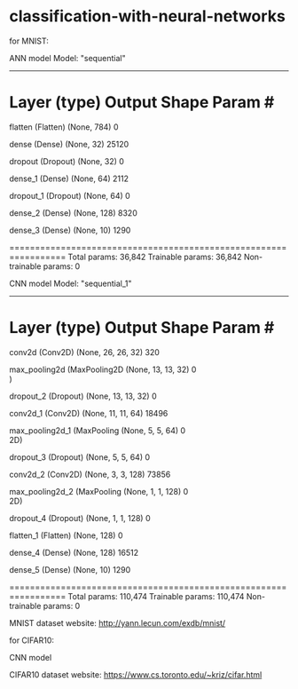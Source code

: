 # classification-with-neural-networks


for MNIST:

  ANN model
  Model: "sequential"
_________________________________________________________________
 Layer (type)                Output Shape              Param #   
=================================================================
 flatten (Flatten)           (None, 784)               0         
                                                                 
 dense (Dense)               (None, 32)                25120     
                                                                 
 dropout (Dropout)           (None, 32)                0         
                                                                 
 dense_1 (Dense)             (None, 64)                2112      
                                                                 
 dropout_1 (Dropout)         (None, 64)                0         
                                                                 
 dense_2 (Dense)             (None, 128)               8320      
                                                                 
 dense_3 (Dense)             (None, 10)                1290      
                                                                 
=================================================================
Total params: 36,842
Trainable params: 36,842
Non-trainable params: 0

  CNN model
  Model: "sequential_1"
_________________________________________________________________
 Layer (type)                Output Shape              Param #   
=================================================================
 conv2d (Conv2D)             (None, 26, 26, 32)        320       
                                                                 
 max_pooling2d (MaxPooling2D  (None, 13, 13, 32)       0         
 )                                                               
                                                                 
 dropout_2 (Dropout)         (None, 13, 13, 32)        0         
                                                                 
 conv2d_1 (Conv2D)           (None, 11, 11, 64)        18496     
                                                                 
 max_pooling2d_1 (MaxPooling  (None, 5, 5, 64)         0         
 2D)                                                             
                                                                 
 dropout_3 (Dropout)         (None, 5, 5, 64)          0         
                                                                 
 conv2d_2 (Conv2D)           (None, 3, 3, 128)         73856     
                                                                 
 max_pooling2d_2 (MaxPooling  (None, 1, 1, 128)        0         
 2D)                                                             
                                                                 
 dropout_4 (Dropout)         (None, 1, 1, 128)         0         
                                                                 
 flatten_1 (Flatten)         (None, 128)               0         
                                                                 
 dense_4 (Dense)             (None, 128)               16512     
                                                                 
 dense_5 (Dense)             (None, 10)                1290      
                                                                 
=================================================================
Total params: 110,474
Trainable params: 110,474
Non-trainable params: 0

MNIST dataset website:
http://yann.lecun.com/exdb/mnist/

for CIFAR10:

  CNN model
  

CIFAR10 dataset website:
https://www.cs.toronto.edu/~kriz/cifar.html
